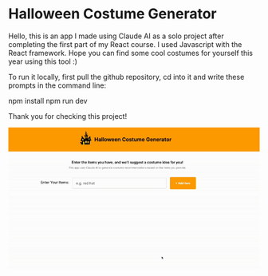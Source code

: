 # Halloween Costume Generator

Hello, this is an app I made using Claude AI as a solo project after completing the first part of my React course. I used Javascript with the React framework. Hope you can find some cool costumes for yourself this year using this tool :)

To run it locally, first pull the github repository, cd into it and write these prompts in the command line:

npm install
npm run dev

Thank you for checking this project!

![til](./live-demo.gif)
